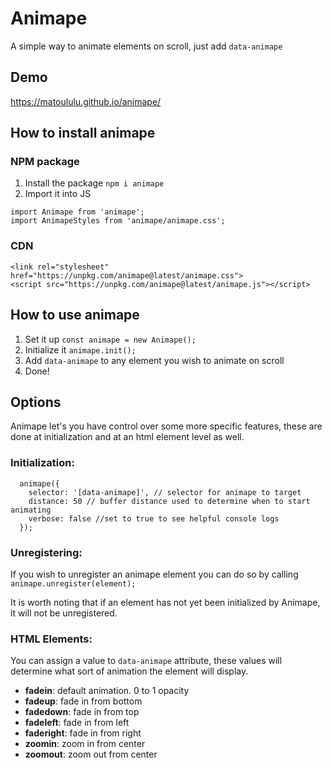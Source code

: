 # Animape
A simple way to animate elements on scroll, just add `data-animape`

## Demo
https://matoululu.github.io/animape/

## How to install animape

### NPM package

1.  Install the package `npm i animape`
2.  Import it into JS
```
import Animape from 'animape';
import AnimapeStyles from 'animape/animape.css';
```

### CDN
```
<link rel="stylesheet" href="https://unpkg.com/animape@latest/animape.css">
<script src="https://unpkg.com/animape@latest/animape.js"></script>
```

## How to use animape
1.  Set it up `const animape = new Animape();`
2.  Initialize it `animape.init();`
3.  Add `data-animape` to any element you wish to animate on scroll
4.  Done!


## Options

Animape let's you have control over some more specific features, these are done at initialization and at an html element level as well.

### Initialization:


      animape({
        selector: '[data-animape]', // selector for animape to target
        distance: 50 // buffer distance used to determine when to start animating
        verbose: false //set to true to see helpful console logs
      });




### Unregistering:

If you wish to unregister an animape element you can do so by calling `animape.unregister(element);`

It is worth noting that if an element has not yet been initialized by Animape, it will not be unregistered.

### HTML Elements:

You can assign a value to `data-animape` attribute, these values will determine what sort of animation the element will display.

*   **fadein**: default animation. 0 to 1 opacity
*   **fadeup**: fade in from bottom
*   **fadedown**: fade in from top
*   **fadeleft**: fade in from left
*   **faderight**: fade in from right
*   **zoomin**: zoom in from center
*   **zoomout**: zoom out from center
